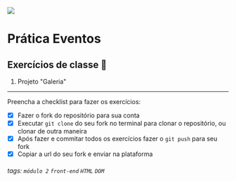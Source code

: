 ![](https://i.imgur.com/xG74tOh.png)

# Prática Eventos

## Exercícios de classe 🏫
1. Projeto "Galeria"

---

Preencha a checklist para fazer os exercícios:

-   [X] Fazer o fork do repositório para sua conta
-   [X] Executar `git clone` do seu fork no terminal para clonar o repositório, ou clonar de outra maneira
-   [X] Após fazer e commitar todos os exercícios fazer o `git push` para seu fork
-   [X] Copiar a url do seu fork e enviar na plataforma

###### tags: `módulo 2` `front-end` `HTML` `DOM`

